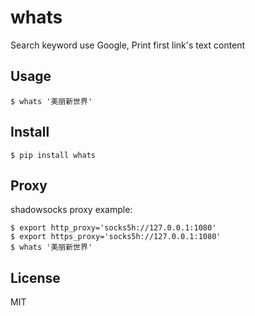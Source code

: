 whats
========

Search keyword use Google, Print first link's text content

Usage
-------

	$ whats '美丽新世界'


Install
-------

	$ pip install whats

Proxy
-----

shadowsocks proxy example:

	$ export http_proxy='socks5h://127.0.0.1:1080'
	$ export https_proxy='socks5h://127.0.0.1:1080'
	$ whats '美丽新世界'

License
-------

MIT
